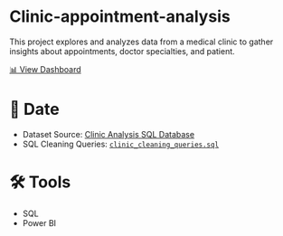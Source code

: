 # Clinic-appointment-analysis

This project explores and analyzes data from a medical clinic to gather insights about appointments, doctor specialties, and patient.

[📊 View Dashboard](https://app.powerbi.com/view?r=eyJrIjoiNTE3MDk2MDktZWRmNi00YWE0LThkYzEtYWVhYWZhZmIwYjMwIiwidCI6IjA5OTFkM2NiLWY3MTYtNDY0My05NGUwLTQxYzE5Y2MzZWQ1NSJ9)

# 📁 Date
- Dataset Source: [Clinic Analysis SQL Database](https://www.kaggle.com/datasets/rizwanali324/clinic-case-study-dataset?resource=download)  
- SQL Cleaning Queries: [`clinic_cleaning_queries.sql`](clinic_cleaning_queries.sql)

# 🛠 Tools
- SQL
- Power BI
